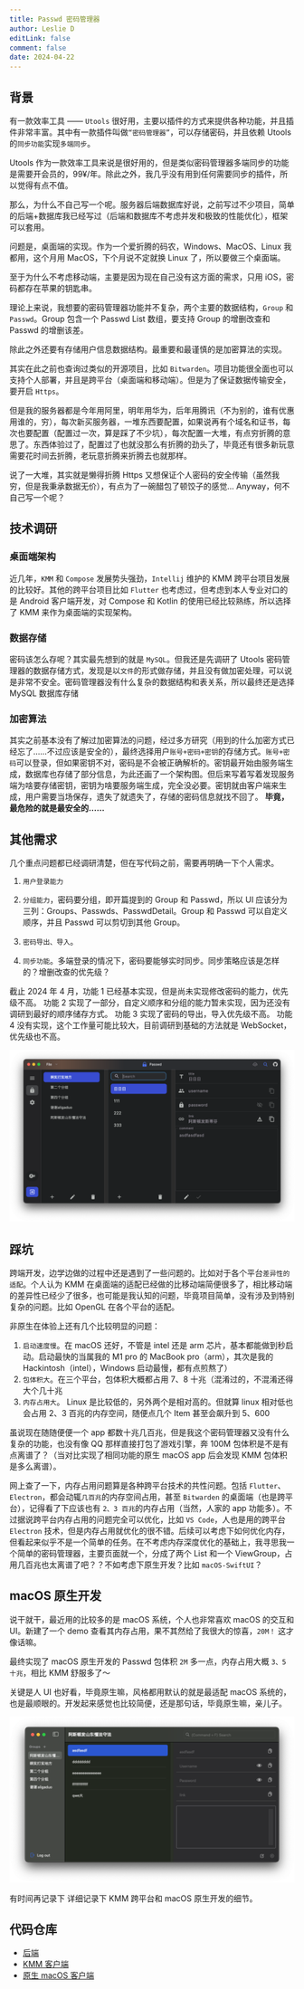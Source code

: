 ```yaml
---
title: Passwd 密码管理器
author: Leslie D
editLink: false
comment: false
date: 2024-04-22
---
```


## 背景
有一款效率工具 —— `Utools` 很好用，主要以插件的方式来提供各种功能，并且插件非常丰富。其中有一款插件叫做`“密码管理器”`，可以存储密码，并且依赖 Utools 的`同步功能`实现`多端同步`。

Utools 作为一款效率工具来说是很好用的，但是类似密码管理器多端同步的功能是需要开会员的，99¥/年。除此之外，我几乎没有用到任何需要同步的插件，所以觉得有点不值。

那么，为什么不自己写一个呢。服务器后端数据库好说，之前写过不少项目，简单的后端+数据库我已经写过（后端和数据库不考虑并发和极致的性能优化），框架可以套用。

问题是，桌面端的实现。作为一个爱折腾的码农，Windows、MacOS、Linux 我都用，这个月用 MacOS，下个月说不定就换 Linux 了，所以要做三个桌面端。

至于为什么不考虑移动端，主要是因为现在自己没有这方面的需求，只用 iOS，密码都存在苹果的钥匙串。

理论上来说，我想要的密码管理器功能并不复杂，两个主要的数据结构，`Group` 和 `Passwd`。Group 包含一个 Passwd List 数组，要支持 Group 的增删改查和 Passwd 的增删该差。

除此之外还要有存储用户信息数据结构。最重要和最谨慎的是加密算法的实现。

其实在此之前也查询过类似的开源项目，比如 `Bitwarden`。项目功能很全面也可以支持个人部署，并且是跨平台（桌面端和移动端）。但是为了保证数据传输安全，要开启 `Https`。

但是我的服务器都是今年用阿里，明年用华为，后年用腾讯（不为别的，谁有优惠用谁的，穷），每次新买服务器，一堆东西要配置，如果说再有个域名和证书，每次也要配置（配置过一次，算是踩了不少坑），每次配置一大堆，有点穷折腾的意思了。东西体验过了，配置过了也就没那么有折腾的劲头了，毕竟还有很多新玩意需要花时间去折腾，老玩意折腾来折腾去也就那样。

说了一大堆，其实就是懒得折腾 Https 又想保证个人密码的安全传输（虽然我穷，但是我秉承数据无价），有点为了一碗醋包了顿饺子的感觉...
Anyway，何不自己写一个呢？


## 技术调研

### 桌面端架构
近几年，`KMM` 和 `Compose` 发展势头强劲，`Intellij` 维护的 KMM 跨平台项目发展的比较好。其他的跨平台项目比如 `Flutter` 也考虑过，但考虑到本人专业对口的是 Android 客户端开发，对 Compose 和 Kotlin 的使用已经比较熟练，所以选择了 KMM 来作为桌面端的实现架构。

### 数据存储
密码该怎么存呢？其实最先想到的就是 `MySQL`。但我还是先调研了 Utools 密码管理器的数据存储方式，发现是以`文件`的形式做存储，并且没有做加密处理，可以说是非常不安全。密码管理器没有什么复杂的数据结构和表关系，所以最终还是选择 MySQL 数据库存储

### 加密算法
其实之前基本没有了解过加密算法的问题，经过多方研究（用到的什么加密方式已经忘了……不过应该是安全的），最终选择用户`账号+密码+密钥`的存储方式。`账号+密码`可以登录，但如果密钥不对，密码是不会被正确解析的。密钥最开始由服务端生成，数据库也存储了部分信息，为此还画了一个架构图。但后来写着写着发现服务端为啥要存储密钥，密钥为啥要服务端生成，完全没必要。密钥就由客户端来生成，用户需要当场保存，遗失了就遗失了，存储的密码信息就找不回了。
**毕竟，最危险的就是最安全的……**

## 其他需求

几个重点问题都已经调研清楚，但在写代码之前，需要再明确一下个人需求。

1. `用户登录能力`

2. `分组能力`，密码要分组，即开篇提到的 Group 和 Passwd，所以 UI 应该分为三列：Groups、Passwds、PasswdDetail。Group 和 Passwd 可以自定义顺序，并且 Passwd 可以剪切到其他 Group。

3. `密码导出、导入`。

4. `同步功能`。多端登录的情况下，密码要能够实时同步。同步策略应该是怎样的？增删改查的优先级？

截止 2024 年 4 月，功能 1 已经基本实现，但是尚未实现修改密码的能力，优先级不高。
功能 2 实现了一部分，自定义顺序和分组的能力暂未实现，因为还没有调研到最好的顺序储存方式。
功能 3 实现了密码的导出，导入优先级不高。
功能 4 没有实现，这个工作量可能比较大，目前调研到基础的方法就是 WebSocket，优先级也不高。

![KMM 跨平台 app](images/kmm.png)

## 踩坑

跨端开发，边学边做的过程中还是遇到了一些问题的。比如对于各个平台`差异性的适配`。个人认为 KMM 在桌面端的适配已经做的比移动端简便很多了，相比移动端的差异性已经少了很多，也可能是我认知的问题，毕竟项目简单，没有涉及到特别复杂的问题。比如 OpenGL 在各个平台的适配。

非原生在体验上还有几个比较明显的问题：
1. `启动速度慢`。在 macOS 还好，不管是 intel 还是 arm 芯片，基本都能做到秒启动。启动最快的当属我的 M1 pro 的 MacBook pro（arm），其次是我的 Hackintosh（intel），Windows 启动最慢，都有点煎熬了）
2. `包体积大`。在三个平台，包体积大概都占用 7、8 十兆（混淆过的，不混淆还得大个几十兆
3. `内存占用大`。 Linux 是比较低的，另外两个是相对高的。但就算 linux 相对低也会占用 2、3 百兆的内存空间，随便点几个 Item 甚至会飙升到 5、600

虽说现在随随便便一个 app 都数十兆几百兆，但是我这个密码管理器又没有什么复杂的功能，也没有像 QQ 那样直接打包了游戏引擎，奔 100M 包体积是不是有点离谱了？（当对比实现了相同功能的原生 macOS app 后会发现 KMM 包体积是多么离谱）。

网上查了一下，内存占用问题算是各种跨平台技术的共性问题。包括 `Flutter`、`Electron`，都会动辄`几百兆`的内存空间占用，甚至 `Bitwarden` 的桌面端（也是跨平台），记得看了下应该也有 `2、3 百兆`的内存占用（当然，人家的 app 功能多）。不过据说跨平台内存占用的问题完全可以优化，比如 `VS Code`，人也是用的跨平台 `Electron` 技术，但是内存占用就优化的很不错。后续可以考虑下如何优化内存，但看起来似乎不是一个简单的任务。在不考虑内存深度优化的基础上，我寻思我一个简单的密码管理器，主要页面就一个，分成了两个 List 和一个 ViewGroup，占用几百兆也太离谱了吧？？不如考虑下原生开发？比如 `macOS-SwiftUI`？

## macOS 原生开发

说干就干，最近用的比较多的是 macOS 系统，个人也非常喜欢 macOS 的交互和 UI。新建了一个 demo 查看其内存占用，果不其然给了我很大的惊喜，`20M！` 这才像话嘛。

最终实现了 macOS 原生开发的 Passwd 包体积 `2M` 多一点，内存占用大概 `3、5 十兆`，相比 KMM 舒服多了～

关键是人 UI 也好看，毕竟原生嘛，风格都用默认的就是最适配 macOS 系统的，也是最顺眼的。开发起来感觉也比较简便，还是那句话，毕竟原生嘛，亲儿子。

![macOS 原生 app](images/macos.png)

有时间再记录下 详细记录下 KMM 跨平台和 macOS 原生开发的细节。

## 代码仓库

- [后端](https://github.com/Leslie-DD/PasswdBackend)
- [KMM 客户端](https://github.com/Leslie-DD/PasswdDesktop)
- [原生 macOS 客户端](https://github.com/Leslie-DD/PasswdAppForMacOS)